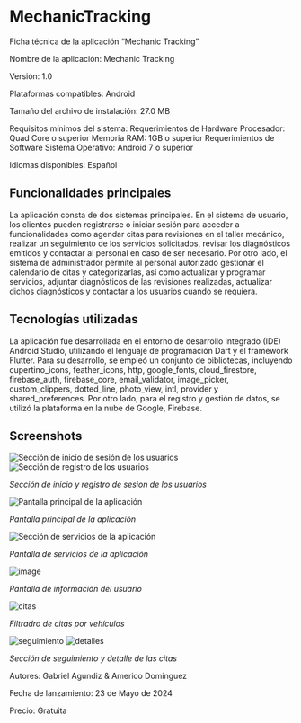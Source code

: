 # MechanicTracking
Ficha técnica de la aplicación “Mechanic Tracking”

Nombre de la aplicación: Mechanic Tracking 

Versión: 1.0

Plataformas compatibles: Android

Tamaño del archivo de instalación: 27.0 MB

Requisitos mínimos del sistema:
Requerimientos de Hardware
Procesador: Quad Core o superior
Memoria RAM: 1GB o superior
Requerimientos de Software
Sistema Operativo: Android 7 o superior

Idiomas disponibles: Español 

## Funcionalidades principales
La aplicación consta de dos sistemas principales. En el sistema de usuario, los clientes pueden registrarse o iniciar sesión para acceder a funcionalidades como agendar citas para revisiones en el taller mecánico, realizar un seguimiento de los servicios solicitados, revisar los diagnósticos emitidos y contactar al personal en caso de ser necesario. Por otro lado, el sistema de administrador permite al personal autorizado gestionar el calendario de citas y categorizarlas, así como actualizar y programar servicios, adjuntar diagnósticos de las revisiones realizadas, actualizar dichos diagnósticos y contactar a los usuarios cuando se requiera.

## Tecnologías utilizadas
La aplicación fue desarrollada en el entorno de desarrollo integrado (IDE) Android Studio, utilizando el lenguaje de programación Dart y el framework Flutter. Para su desarrollo, se empleó un conjunto de bibliotecas, incluyendo cupertino_icons, feather_icons, http, google_fonts, cloud_firestore, firebase_auth, firebase_core, email_validator, image_picker, custom_clippers, dotted_line, photo_view, intl, provider y shared_preferences. Por otro lado, para el registro y gestión de datos, se utilizó la plataforma en la nube de Google, Firebase.

## Screenshots
![Sección de inicio de sesión de los usuarios](https://github.com/GabrielAgundiz/MechanicTracking/assets/80439682/36546d6e-0dab-48ca-bcac-cad1e1e8e890) ![Sección de registro de los usuarios](https://github.com/GabrielAgundiz/MechanicTracking/assets/80439682/b9260143-1464-4737-860c-1da1a116cc8e)

*Sección de inicio y registro de sesion de los usuarios*

![Pantalla principal de la aplicación](https://github.com/GabrielAgundiz/MechanicTracking/assets/80439682/859fb8eb-7a71-46bf-b24a-8a06a3136ace)

*Pantalla principal de la aplicación*

![Sección de servicios de la aplicación](https://github.com/GabrielAgundiz/MechanicTracking/assets/80439682/abf6e0d7-9e91-4e4e-8af9-ac99e56d064b)

*Pantalla de servicios de la aplicación*

![image](https://github.com/GabrielAgundiz/MechanicTracking/assets/80439682/b52cddcd-7205-4444-b205-9d8a13070c63)

*Pantalla de información del usuario*

![citas](https://github.com/GabrielAgundiz/MechanicTracking/assets/80439682/fe300908-bdb0-42cc-be81-211fd99bf51c)

*Filtradro de citas por vehículos*

![seguimiento](https://github.com/GabrielAgundiz/MechanicTracking/assets/80439682/dbed2ce2-c868-49ea-b5b5-682d1a0bd61d) ![detalles](https://github.com/GabrielAgundiz/MechanicTracking/assets/80439682/e3e46324-0692-4e0f-b76a-345608dda9da)

*Sección de seguimiento y detalle de las citas*


 
Autores: Gabriel Agundiz & Americo Dominguez

Fecha de lanzamiento: 23 de Mayo de 2024

Precio: Gratuita

